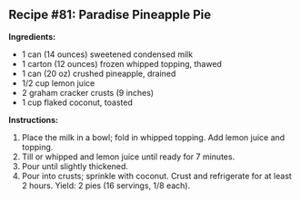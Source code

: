 ## Recipe #81: Paradise Pineapple Pie

**Ingredients:**
- 1 can (14 ounces) sweetened condensed milk
- 1 carton (12 ounces) frozen whipped topping, thawed
- 1 can (20 oz) crushed pineapple, drained
- 1/2 cup lemon juice
- 2 graham cracker crusts (9 inches)
- 1 cup flaked coconut, toasted

**Instructions:**
1. Place the milk in a bowl; fold in whipped topping. Add lemon juice and topping.
2. Till or whipped and lemon juice until ready for 7 minutes.
3. Pour until slightly thickened.
4. Pour into crusts; sprinkle with coconut. Crust and refrigerate for at least 2 hours. Yield: 2 pies (16 servings, 1/8 each).